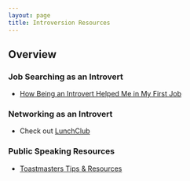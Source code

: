 ```yaml
---
layout: page
title: Introversion Resources
---
```


## Overview

### Job Searching as an Introvert

* [How Being an Introvert Helped Me in My First Job](https://www.quietrev.com/how-being-an-introvert-helped-me-in-my-first-job/)

### Networking as an Introvert

* Check out [LunchClub](https://lunchclub.com/)



### Public Speaking Resources

* [Toastmasters Tips & Resources](https://www.toastmasters.org/resources)
